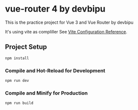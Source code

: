 # vue-router 4 by devbipu

This is the practice project for Vue 3 and Vue Router by devbipu

It's using vite as compliller 
See [Vite Configuration Reference](https://vitejs.dev/config/).

## Project Setup

```sh
npm install
```

### Compile and Hot-Reload for Development

```sh
npm run dev
```

### Compile and Minify for Production

```sh
npm run build
```
